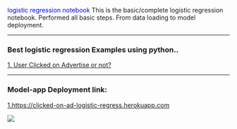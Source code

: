 <font color=Blue> logistic regression notebook </font>
 This is the basic/complete logistic regression notebook. Performed all basic steps. From data loading to model deployment.
 ***
### Best logistic regression Examples using python..

<a href="https://github.com/ShrikantUppin/2_logistic-regression-notebook/blob/main/clicked%20on%20Ad%20.ipynb/" target="_blank">1. User Clicked on Advertise or not?</a>
***
### Model-app Deployment link:

<a href="https://clicked-on-ad-logistic-regress.herokuapp.com/" target="_blank">1.https://clicked-on-ad-logistic-regress.herokuapp.com</a>

![](https://github.com/ShrikantUppin/Logistic-Regression-Complete-Notebook/blob/main/streamlit.png?raw=true)

